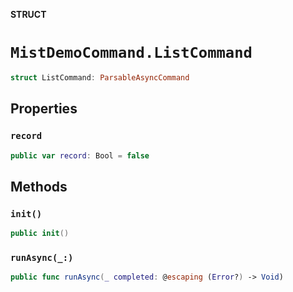 **STRUCT**

# `MistDemoCommand.ListCommand`

```swift
struct ListCommand: ParsableAsyncCommand
```

## Properties
### `record`

```swift
public var record: Bool = false
```

## Methods
### `init()`

```swift
public init()
```

### `runAsync(_:)`

```swift
public func runAsync(_ completed: @escaping (Error?) -> Void)
```

